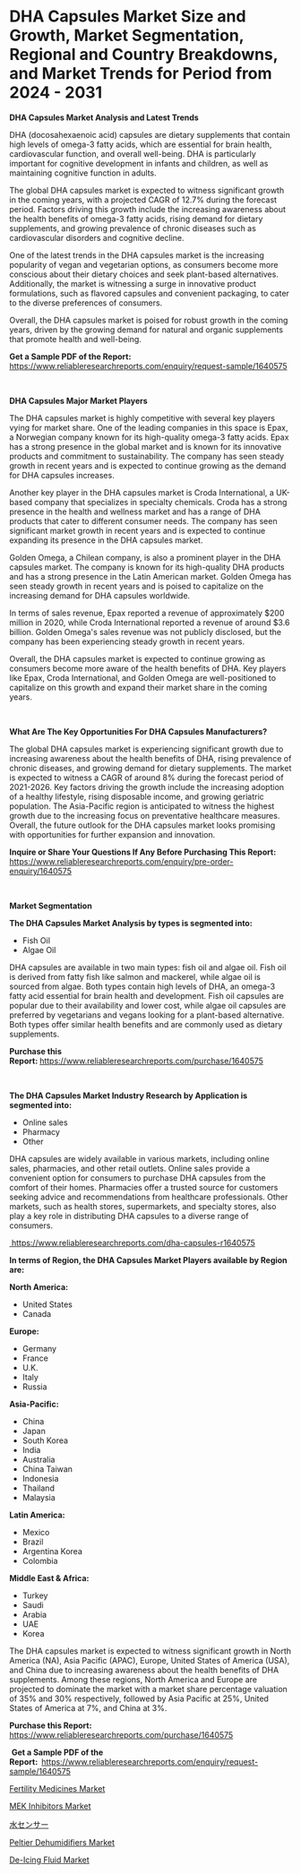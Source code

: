 <p><h1>DHA Capsules Market Size and Growth, Market Segmentation, Regional and Country Breakdowns, and Market Trends for Period from 2024 -  2031</h1></p><p><strong>DHA Capsules Market Analysis and Latest Trends</strong></p>
<p><p>DHA (docosahexaenoic acid) capsules are dietary supplements that contain high levels of omega-3 fatty acids, which are essential for brain health, cardiovascular function, and overall well-being. DHA is particularly important for cognitive development in infants and children, as well as maintaining cognitive function in adults.</p><p>The global DHA capsules market is expected to witness significant growth in the coming years, with a projected CAGR of 12.7% during the forecast period. Factors driving this growth include the increasing awareness about the health benefits of omega-3 fatty acids, rising demand for dietary supplements, and growing prevalence of chronic diseases such as cardiovascular disorders and cognitive decline.</p><p>One of the latest trends in the DHA capsules market is the increasing popularity of vegan and vegetarian options, as consumers become more conscious about their dietary choices and seek plant-based alternatives. Additionally, the market is witnessing a surge in innovative product formulations, such as flavored capsules and convenient packaging, to cater to the diverse preferences of consumers.</p><p>Overall, the DHA capsules market is poised for robust growth in the coming years, driven by the growing demand for natural and organic supplements that promote health and well-being.</p></p>
<p><strong>Get a Sample PDF of the Report:&nbsp;</strong> <a href="https://www.reliableresearchreports.com/enquiry/request-sample/1640575">https://www.reliableresearchreports.com/enquiry/request-sample/1640575</a></p>
<p>&nbsp;</p>
<p><strong>DHA Capsules Major Market Players</strong></p>
<p><p>The DHA capsules market is highly competitive with several key players vying for market share. One of the leading companies in this space is Epax, a Norwegian company known for its high-quality omega-3 fatty acids. Epax has a strong presence in the global market and is known for its innovative products and commitment to sustainability. The company has seen steady growth in recent years and is expected to continue growing as the demand for DHA capsules increases.</p><p>Another key player in the DHA capsules market is Croda International, a UK-based company that specializes in specialty chemicals. Croda has a strong presence in the health and wellness market and has a range of DHA products that cater to different consumer needs. The company has seen significant market growth in recent years and is expected to continue expanding its presence in the DHA capsules market.</p><p>Golden Omega, a Chilean company, is also a prominent player in the DHA capsules market. The company is known for its high-quality DHA products and has a strong presence in the Latin American market. Golden Omega has seen steady growth in recent years and is poised to capitalize on the increasing demand for DHA capsules worldwide.</p><p>In terms of sales revenue, Epax reported a revenue of approximately $200 million in 2020, while Croda International reported a revenue of around $3.6 billion. Golden Omega's sales revenue was not publicly disclosed, but the company has been experiencing steady growth in recent years.</p><p>Overall, the DHA capsules market is expected to continue growing as consumers become more aware of the health benefits of DHA. Key players like Epax, Croda International, and Golden Omega are well-positioned to capitalize on this growth and expand their market share in the coming years.</p></p>
<p>&nbsp;</p>
<p><strong>What Are The Key Opportunities For DHA Capsules Manufacturers?</strong></p>
<p><p>The global DHA capsules market is experiencing significant growth due to increasing awareness about the health benefits of DHA, rising prevalence of chronic diseases, and growing demand for dietary supplements. The market is expected to witness a CAGR of around 8% during the forecast period of 2021-2026. Key factors driving the growth include the increasing adoption of a healthy lifestyle, rising disposable income, and growing geriatric population. The Asia-Pacific region is anticipated to witness the highest growth due to the increasing focus on preventative healthcare measures. Overall, the future outlook for the DHA capsules market looks promising with opportunities for further expansion and innovation.</p></p>
<p><strong>Inquire or Share Your Questions If Any Before Purchasing This Report:</strong> <a href="https://www.reliableresearchreports.com/enquiry/pre-order-enquiry/1640575">https://www.reliableresearchreports.com/enquiry/pre-order-enquiry/1640575</a></p>
<p>&nbsp;</p>
<p><strong>Market Segmentation</strong></p>
<p><strong>The DHA Capsules Market Analysis by types is segmented into:</strong></p>
<p><ul><li>Fish Oil</li><li>Algae Oil</li></ul></p>
<p><p>DHA capsules are available in two main types: fish oil and algae oil. Fish oil is derived from fatty fish like salmon and mackerel, while algae oil is sourced from algae. Both types contain high levels of DHA, an omega-3 fatty acid essential for brain health and development. Fish oil capsules are popular due to their availability and lower cost, while algae oil capsules are preferred by vegetarians and vegans looking for a plant-based alternative. Both types offer similar health benefits and are commonly used as dietary supplements.</p></p>
<p><strong>Purchase this Report:&nbsp;</strong><a href="https://www.reliableresearchreports.com/purchase/1640575">https://www.reliableresearchreports.com/purchase/1640575</a></p>
<p>&nbsp;</p>
<p><strong>The DHA Capsules Market Industry Research by Application is segmented into:</strong></p>
<p><ul><li>Online sales</li><li>Pharmacy</li><li>Other</li></ul></p>
<p><p>DHA capsules are widely available in various markets, including online sales, pharmacies, and other retail outlets. Online sales provide a convenient option for consumers to purchase DHA capsules from the comfort of their homes. Pharmacies offer a trusted source for customers seeking advice and recommendations from healthcare professionals. Other markets, such as health stores, supermarkets, and specialty stores, also play a key role in distributing DHA capsules to a diverse range of consumers.</p></p>
<p><a href="https://www.reliableresearchreports.com/dha-capsules-r1640575">&nbsp;https://www.reliableresearchreports.com/dha-capsules-r1640575</a></p>
<p><strong>In terms of Region, the DHA Capsules Market Players available by Region are:</strong></p>
<p>
    <p> <strong> North America: </strong>
        <ul>
            <li>United States</li>
            <li>Canada</li>
        </ul>
        </p> 
    <p> <strong> Europe: </strong>
        <ul>
            <li>Germany</li>
            <li>France</li>
            <li>U.K.</li>
            <li>Italy</li>
            <li>Russia</li>
        </ul>
        </p> 
    <p> <strong> Asia-Pacific: </strong>
        <ul>
            <li>China</li>
            <li>Japan</li>
            <li>South Korea</li>
            <li>India</li>
            <li>Australia</li>
            <li>China Taiwan</li>
            <li>Indonesia</li>
            <li>Thailand</li>
            <li>Malaysia</li>
        </ul>
        </p> 
    <p> <strong> Latin America: </strong>
        <ul>
            <li>Mexico</li>
            <li>Brazil</li>
            <li>Argentina Korea</li>
            <li>Colombia</li>
        </ul>
        </p> 
    <p> <strong> Middle East & Africa: </strong>
        <ul>
            <li>Turkey</li>
            <li>Saudi</li>
            <li>Arabia</li>
            <li>UAE</li>
            <li>Korea</li>
        </ul>
    </p>
    </p>
<p><p>The DHA capsules market is expected to witness significant growth in North America (NA), Asia Pacific (APAC), Europe, United States of America (USA), and China due to increasing awareness about the health benefits of DHA supplements. Among these regions, North America and Europe are projected to dominate the market with a market share percentage valuation of 35% and 30% respectively, followed by Asia Pacific at 25%, United States of America at 7%, and China at 3%.</p></p>
<p><strong>Purchase this Report: </strong><a href="https://www.reliableresearchreports.com/purchase/1640575">https://www.reliableresearchreports.com/purchase/1640575</a></p>
<p>&nbsp;<strong>Get a Sample PDF of the Report:&nbsp;&nbsp;</strong><a href="https://www.reliableresearchreports.com/enquiry/request-sample/1640575">https://www.reliableresearchreports.com/enquiry/request-sample/1640575</a></p>
<p><strong></strong></p>
<p><p><a href="https://github.com/biheemgalvinlouises6hokrh3h/Market-Research-Report-List-2/blob/main/fertility-medicines-market.md">Fertility Medicines Market</a></p><p><a href="https://github.com/IzaiahBartell/Market-Research-Report-List-1/blob/main/mek-inhibitors-market.md">MEK Inhibitors Market</a></p><p><a href="https://github.com/VinceMarvin1/Market-Research-Report-List-1/blob/main/654916958419.md">水センサー</a></p><p><a href="https://www.linkedin.com/pulse/peltier-dehumidifiers-market-size-cagr-trends-2024-2030-txbvf">Peltier Dehumidifiers Market</a></p><p><a href="https://issuu.com/reportprime-2/docs/de-icing-fluid-market-size-2030.pptx">De-Icing Fluid Market</a></p></p>